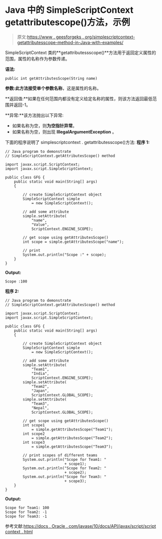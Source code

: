 # Java 中的 SimpleScriptContext getattributescope()方法，示例

> 原文:[https://www . geesforgeks . org/simplescriptcontext-getattributesscope-method-in-Java-with-examples/](https://www.geeksforgeeks.org/simplescriptcontext-getattributesscope-method-in-java-with-examples/)

SimpleScriptContext 类的**getattributessscope()**方法用于返回定义属性的范围，属性的名称作为参数传递。

**语法:**

```
public int getAttributesScope(String name)

```

**参数:**此方法接受单个参数**名称**，这是属性的名称。

**返回值:**如果在任何范围内都没有定义给定名称的属性，则该方法返回最低范围并返回-1。

**异常:**该方法抛出以下异常:

*   如果名称为空，则**为空指针异常**。
*   如果名称为空，则出现 **IllegalArgumentException** 。

下面的程序说明了 simplescriptcontext . getattributesscope()方法:
**程序 1:**

```
// Java program to demonstrate
// SimpleScriptContext.getAttributesScope() method

import javax.script.ScriptContext;
import javax.script.SimpleScriptContext;

public class GFG {
    public static void main(String[] args)
    {

        // create SimpleScriptContext object
        SimpleScriptContext simple
            = new SimpleScriptContext();

        // add some attribute
        simple.setAttribute(
            "name",
            "Value",
            ScriptContext.ENGINE_SCOPE);

        // get scope using getAttributesScope()
        int scope = simple.getAttributesScope("name");

        // print
        System.out.println("Scope :" + scope);
    }
}
```

**Output:**

```
Scope :100

```

**程序 2:**

```
// Java program to demonstrate
// SimpleScriptContext.getAttributesScope() method

import javax.script.ScriptContext;
import javax.script.SimpleScriptContext;

public class GFG {
    public static void main(String[] args)
    {

        // create SimpleScriptContext object
        SimpleScriptContext simple
            = new SimpleScriptContext();

        // add some attribute
        simple.setAttribute(
            "Team1",
            "India",
            ScriptContext.ENGINE_SCOPE);
        simple.setAttribute(
            "Team2",
            "Japan",
            ScriptContext.GLOBAL_SCOPE);
        simple.setAttribute(
            "Team3",
            "Nepal",
            ScriptContext.GLOBAL_SCOPE);

        // get scope using getAttributesScope()
        int scope1
            = simple.getAttributesScope("Team1");
        int scope2
            = simple.getAttributesScope("Team2");
        int scope3
            = simple.getAttributesScope("Team3");

        // print scopes of different teams
        System.out.println("Scope for Team1: "
                           + scope1);
        System.out.println("Scope for Team2: "
                           + scope2);
        System.out.println("Scope for Team3: "
                           + scope3);
    }
}
```

**Output:**

```
Scope for Team1: 100
Scope for Team2: -1
Scope for Team3: -1

```

参考文献:[https://docs . Oracle . com/javase/10/docs/API/javax/script/script context . html](https://docs.oracle.com/javase/10/docs/api/javax/script/ScriptContext.html)